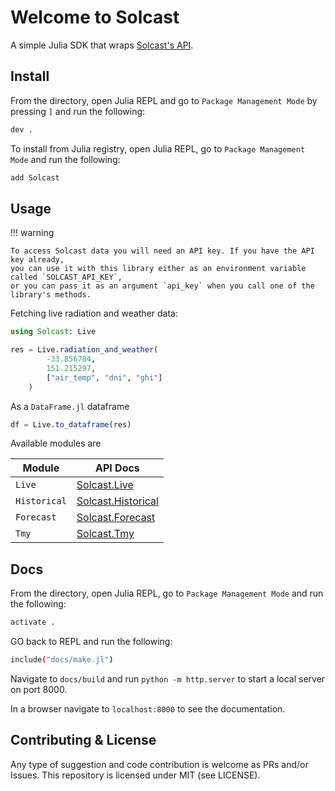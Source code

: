 # Welcome to Solcast

A simple Julia SDK that wraps [Solcast's API](https://docs.solcast.com.au/).

## Install

From the directory, open Julia REPL and go to `Package Management Mode` by pressing `]` and run the following:

```bash
dev .
```

To install from Julia registry, open Julia REPL, go to `Package Management Mode` and run the following:

```bash
add Solcast
```

## Usage

!!! warning

    To access Solcast data you will need an API key. If you have the API key already,
    you can use it with this library either as an environment variable called `SOLCAST_API_KEY`,
    or you can pass it as an argument `api_key` when you call one of the library's methods.

Fetching live radiation and weather data:

```julia
using Solcast: Live

res = Live.radiation_and_weather(
        -33.856784,
        151.215297,
        ["air_temp", "dni", "ghi"]
    )
```

As a `DataFrame.jl` dataframe

```julia
df = Live.to_dataframe(res)
```

Available modules are

| Module         | API Docs                       |
| -------------- | ------------------------------ |
| `Live`       | [Solcast.Live](live.md)           |
| `Historical` | [Solcast.Historical](historic.md) |
| `Forecast`   | [Solcast.Forecast](forecast.md)   |
| `Tmy`        | [Solcast.Tmy](tmy.md)             |

## Docs

From the directory, open Julia REPL, go to `Package Management Mode` and run the following:

```bash
activate .
```

GO back to REPL and run the following:

```bash
include("docs/make.jl")
```

Navigate to `docs/build` and run `python -m http.server` to start a local server on port 8000.

In a browser navigate to `localhost:8000` to see the documentation.

## Contributing & License

Any type of suggestion and code contribution is welcome as PRs and/or Issues.
This repository is licensed under MIT (see LICENSE).
